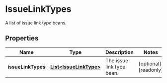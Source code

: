 

# IssueLinkTypes

A list of issue link type beans.

## Properties

| Name | Type | Description | Notes |
|------------ | ------------- | ------------- | -------------|
|**issueLinkTypes** | [**List&lt;IssueLinkType&gt;**](IssueLinkType.md) | The issue link type bean. |  [optional] [readonly] |



